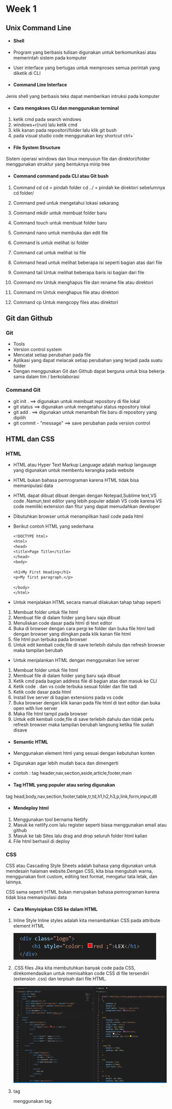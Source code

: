 # Week 1

## Unix Command Line

- #### Shell

- Program yang berbasis tulisan digunakan untuk berkomunikasi atau memerintah sistem pada komputer
- User interface yang bertugas untuk memproses semua perintah yang diketik di CLI

- #### Command Line Interface

Jenis shell yang berbasis teks dapat memberikan intruksi pada komputer

- #### Cara mengakses CLI dan menggunakan terminal

1. ketik cmd pada search windows
2. windows+r(run) lalu ketik cmd
3. klik kanan pada repositori/folder lalu klik git bush
4. pada visual studio code menggunakan key shortcut ctrl+`

- #### File System Structure

Sistem operasi windows dan linux menyusun file dan direktori/folder menggunakan struktur yang bentuknya mirip tree

- #### Command command pada CLI atau Git bush

1. Command cd
   cd = pindah folder
   cd ../ = pindah ke direktori sebelumnya
   cd folder/

2. Command pwd
   untuk mengetahui lokasi sekarang

3. Command mkdir
   untuk membuat folder baru

4. Command touch
   untuk membuat folder baru

5. Command nano
   untuk membuka dan edit file

6. Command ls
   untuk melihat isi folder

7. Command cat
   untuk melihat isi file

8. Command head
   untuk melihat beberapa isi seperti bagian atas dari file

9. Command tail
   Untuk melihat beberapa baris isi bagian dari file

10. Command mv
    Untuk menghapus file dan rename file atau direktori

11. Command rm
    Untuk menghapus file atau direktori

12. Command cp
    Untuk mengcopy files atau direktori

## Git dan Github

### Git

- Tools
- Version control system
- Mencatat setiap perubahan pada file
- Aplikasi yang dapat melacak setiap perubahan yang terjadi pada suatu folder
- Dengan menggunakan Git dan Github dapat berguna untuk bisa bekerja sama dalam tim / berkolaborasi

### Command Git

- git init . ==> digunakan untuk membuat repository di file lokal
- git status ==> digunakan untuk mengetahui status repository lokal
- git add . ==> digunakan untuk menambah file baru di repository yang dipilih
- git commit - "message" ==> save perubahan pada version control

## HTML dan CSS

### HTML

- HTML atau Hyper Text Markup Language adalah markup langauage yang digunakan untuk membentu kerangka pada website

- HTML bukan bahasa pemrograman karena HTML tidak bisa memanipulasi data

- HTML dapat dibuat dibuat dengan dengan Notepad,Sublime text,VS code .Namun,text editor yang lebih populer adalah VS code
  karena VS code memiliki extension dan fitur yang dapat memudahkan developer

- Dibutuhkan browser untuk menampilkan hasil code pada html

- Berikut contoh HTML yang sederhana

      <!DOCTYPE html>
      <html>
      <head>
      <title>Page Title</title>
      </head>
      <body>

      <h1>My First Heading</h1>
      <p>My first paragraph.</p>

      </body>
      </html>

- Untuk menjalakan HTML secara manual dilakukan tahap tahap seperti

1. Membuat folder untuk file html
2. Membuat file di dalam folder yang baru saja dibuat
3. Menuliskan code dasar pada html di text editor
4. Buka di browser dengan cara pergi ke folder dan buka file html tadi dengan browser yang diingkan pada klik kanan file html
5. file html pun terbuka pada browser
6. Untuk edit kembali code,file di save terlebih dahulu dan refresh browser maka tampilan berubah

- Untuk menjalankan HTML dengan menggunakan live server

1. Membuat folder untuk file html
2. Membuat file di dalam folder yang baru saja dibuat
3. Ketik cmd pada bagian address file di bagian atas dan masuk ke CLI
4. Ketik code . dan vs code terbuka sesuai folder dan file tadi
5. Ketik code dasar pada html
6. Install live server di bagian extensions pada vs code
7. Buka browser dengan klik kanan pada file html di text editor dan buka open with live server
8. Maka file html tampil pada browser
9. Untuk edit kembali code,file di save terlebih dahulu dan tidak perlu refresh browser maka tampilan berubah langsung ketika file sudah disave

- #### Semantic HTML

- Menggunakan element html yang sesuai dengan kebutuhan konten
- Digunakan agar lebih mudah baca dan dimengerti
- contoh : tag header,nav,section,aside,article,footer,main

- #### Tag HTML yang populer atau sering digunakan

tag head,body,nav,section,footer,table,tr,td,h1,h2,h3,p,link,form,input,dll

- #### Mendeploy html

1. Menggunakan tool bernama Netlify
2. Masuk ke netlify.com lalu register seperti biasa menggunakan email atau github
3. Masuk ke tab Sites lalu drag and drop seluruh folder html kalian
4. File html berhasil di deploy

### CSS

CSS atau Cascading Style Sheets adalah bahasa yang digunakan untuk mendesain halaman website.Dengan CSS, kita bisa mengubah warna, menggunakan font custom, editing text format, mengatur tata letak, dan lainnya.

CSS sama seperti HTML bukan merupakan bahasa pemrograman karena tidak bisa memanipulasi data

- #### Cara Menyisipkan CSS ke dalam HTML

1. Inline Style
   Inline styles adalah kita menambahkan CSS pada attribute element HTML

   ![alt text](./screenshots/inline-style-css.JPG)

2. .CSS files
   Jika kita membutuhkan banyak code pada CSS, direkomendasikan untuk memisahkan code CSS di file tersendiri (extension .css) dan terpisah dari file HTML.

   ![alt text](./screenshots/eksternal-css.JPG)

3. <style></style> tag

   menggunakan tag <style> di html

   ![alt text](./screenshots/internal-css.JPG)

- #### Styling CSS pada halaman html

1. CSS Tag name
   Menggunakan tag elemen HTML secara langsung pada CSS dan akan mempengaruhi seluruh tag elemen html yang ada pada file tersebut

   ![alt text](./screenshots/eksternal-css.JPG)

2. Gunakan (.) saat memanggil class pada CSS

   ![alt text](./screenshots/class-css.png)

3. Dapat menggunakan lebih dari 1 class untuk 1 element html

4. CSS ID Name hanya ada 1 nama id di 1 element html.Gunakan (#namaID) saat memanggil element ID HTML pada CSS

   ![alt text](./screenshots/%23id-css.png)

5. Setiap element pada CSS memiliki parent and child

   ![alt text](./screenshots/parent-child-css.png)

6. Multiple selector
   Membuat code lebih efisien dan tidak repetitive (melakukan hal yang sama berulang kali)

   ![alt text](./screenshots/selector-css.JPG)

7. Psudo classes dan elements

   ![alt text](./screenshots/pseudo-class-element.png)

   ![alt text](./screenshots/psudo-class-cth.JPG)

- #### Responsive Web Design CSS
  Desain web yang responsif dapat membuat halaman web terlihat bagus di semua perangkat. Desain web responsif hanya menggunakan HTML dan CSS.

Tag meta pada html untuk membuat responsive website
![](./screenshots/tag-meta.JPG)

mengatur tampilan dengan ukuran layar tentu
![](./screenshots/media-query.JPG)

- #### Flexbox CSS
  Untuk mulai menggunakan model Flexbox, Anda harus mendefinisikan wadah flex terlebih dahulu.
  ![](./screenshots/start-flex.JPG)

##### Properti flex container

- display
  Membuat container yang kita punya menjadi flex dan dapat memakai property flex.
- flex-direction
  Dapat menentukan arahnya item-item yang ada didalam container.
  - Row (default) : item akan berurutan dari kiri ke kanan
  - Row-reverse : kebalikan dari row, item berurutan dari kanan ke kiri
  - Column : sama seperti row, tetapi akan berurutan dari atas ke bawah
  - Column-reverse : sama seperti row-reverse. Tetapi berurutan dari bawah ke atas
- flex-wrap
  Membuat item yang berlebihan untuk lanjut ke baris atau kolom berikutnya
- justify-content
  Property ini memungkinkan kita mengkontrol atas penyelarasan (alignment) item flex yang berada di dalam container.
  - Flex- start: posisi item akan dikemas pada bagian awal “flex-direction”
  - Flex-end: posisi item akan dikemas pada bagian akhir “flex-direction”
  - Center: posisi item akan dikemas ke bagian tengah baris
  - Space-between: letak item akan didistribusikan secara merata, item pertama ada pada bagian start dan item terakhir pada bagian end.
  - Space-around: letak item akan didistribusikan secara merata dengan space/ruang yang ada diantara item.
- align-items
  digunakan untuk menyelaraskan item fleksibel

  - center : menyelaraskan item di tengah wadah
  - flex-start : menyelaraskan item di atas wadah
  - flex-end : menyelaraskan item di bawah wadah
  - stretch : meregangkan item untuk menisi wadah

- align-content
  Memodifikasi perilaku properti flex-wrap. Hal ini mirip dengan align-item, tapi bukannya menyelaraskan flex item, tetapi menyelaraskan garis flex
  align-content: stretch|center|flex-start|flex-end|space-between|space-around|space-evenly|initial|inherit;

## Algoritma dan Data Structures

Algoritma adalah langkah langkah dalam menyelesaikan suatu masalah

Programming identik dengan penyelesaian suatu masalah maka dari itu berhubungan dengan algoritma dan data struktur

Algoritma akan menyelesaikan suatu permasalahan menggunakan data yang sudah di olah oleh data struktur

Data struktur digunakan untuk mengola sebuah data

Dengan algoritma dapat berpikir secara terstruktur

#### Ciri Ciri Algoritma

- Input dan output harus didefinisikan terlebih dahulu dengan tepat
- Setiap step harus benar-benar clear dan tidak ambigu
- Algoritma seharusnya tidak mengandung suatu code pada bahasa pemograman tertentu. Algoritma harus dibuat agar dapat digunakan dalam bahasa pemograman apapun.
- Memiliki titik berhenti
- Sebisa mungkin tepat sasaran dan efisien

#### Jenis Proses Algoritma

1. Sequence = intruksi yang dijalankan secara berurutan
   line by line

   Penerapan dalam kehidupan sehari hari
   Resep makanan

   Penerapan dalam code

   let a = 0
   let b = 5
   let c = 0

   c = a + b

   console.log(c)

2. Selection / percabangan = intruksi yang dijalankan jika memenuhi sesuatu
   contoh penerapan : logika sederhana (jika maka)

- if...else...

- switch...case...

default = tidak memenuhi segala kondisi

3. Repeation / looping / perulangan

##### 3 aspek dalam perulangan

- iniator / loop initiation
- condition / loop conditions
- loop eksekutor (iterator)

- for... (fixed loop)

- while...do... (perulangan yang di cek dulu lalu di eksekusi)

- do...while... (perulangan yang di eksekusi lalu di cek)

##### Penyajian algoritma

- Deskriptif = tulisan
- Flowchart = diagram
- Pseudocode = kode pemrograman sederhana

## Javascript

- Javascript adalah bahasa pemograman yang sangat powerful yang digunakan untuk logic pada sebuah website
- Javascript juga dapat membuat website menjadi interaktif dan dinamis

#### Tipe Data pada Javascript

- Tipe data
- String
- Number
- Boolean (true or false)
- Undefined
- Object
- Null
- Symbol

#### Operator-operator

![alt text](./screenshots/aritmatika-operator.JPG)

![alt text](./screenshots/assignmet-operator.JPG)

![alt text](./screenshots/comparison-operator.JPG)

![alt text](./screenshots/logical-operator.JPG)

#### Variable

- Var
- Let
- Const

perbedaan let dan const
nilai variable pada let dapat diubah sementara const tidak dapat diubah

### JS Dasar Conditional

- Conditional merupakan statement percabangan yang menggambarkan suatu kondisi.
- Conditional statement akan mengecek kondisi spesifik dan menjalankan perintah berdasarkan kondisi tersebut
- Yang dicek adalah apakah kondisi tersebut TRUE (benar).Jika TRUE maka code didalam kondisi tersebut dijalankan.

##### 1. If Statement

if(kondisi){
//eksekusi jika dalam keadaan benar
}

##### 2. If... Else Statement

Else akan mengeksekusi sebuah statement/code jika suatu kondisi bernilai FALSE

if(kondisi){
//eksekusi jika dalam keadaan benar
}else{
//dalam keadaan salah
}

##### 3. If... Else If... Statement

if(kondisi1){
//eksekusi jika kondisi1 dalam keadaan benar
}else if(kondisi2){
//eksekusi jika kondisi2 dalam keadaan benar
}

##### 4. Switch Case Conditional

Gunakan switch case jika kondisi dan percabangan terlalu banyak

![alt text](./screenshots/switch-case.JPG)

##### 5. Ternery operator (Conditional Statment)

- sifat sama seperti if else
- tidak cocok untuk mengecek banyak kondisi
- untuk kondisi sederhana

![alt text](./screenshots/ternery.JPG)

### JS Dasar Looping

Looping adalah statement yang mengulang sebuah instruksi hingga kondisi terpenuhi atau jika kondisi stop/berhenti tercapai.

##### 1. For Loop

Gunakan FOR LOOP jika kita tahu seberapa banyak nilai pasti untuk pengulangannya

- FOR LOOP PARAMETER

  - Inisialisasi: Sebagai inisialisasi awal dari mana mulainya sebuah pengulangan. Kita memberikan nilai awal/default pada parameter ini
  - Condition: For loop akan terus berjalan selama kondisi ini terpenuhi. Selama kondisi bernilai TRUE.
  - Post-expression (Increment/Decrement): Iterasi statement yang digunakan untuk mengupdate variabel yang menjadi kontrol pada pengulangan

    ##### 2. While Loop

    Gunakan WHILE LOOP jika kita tidak mengetahui jumlah pasti pengulangan.

    ##### 3. Do While Loop

  Terkadang kita ingin setidaknya menjalankan pengulangan 1 kali sebelum dilakukan pengecekan kondisi

  ##### 4. Nested Loop

Jika kita membuat looping didalam looping.

### JS Dasar Function

Function adalah sebuah blok kode dalam sebuah grup untuk menyelesaikan 1 task/1 fitur.Saat kita membutuhkan fitur tersebut nantinya, kita bisa kembali menggunakannya.

#### Local Scope vs Global Scope

- Global scope adalah variable yang kita buat dapat diakses dimanapun dalam suatu file
- Dideklarasi di luar blocks

- Local scope adalah mendeklarasikan variable didalam blocks
- Variable hanya bisa diakses didalam blocks saja

#### Membuat Function

![alt text](./screenshots/function-js.JPG.JPG)

### Memanggil Function

![alt text](./screenshots/call-function-js.JPG)

### Parameter dan Argumen

Parameter,menerima sebuah inputan data dan menggunakannya untuk melakukan task/tugas.

![alt text](./screenshots/parameter-js.JPG)

Argumen , nilai yang digunakan saat memanggil function

![alt text](./screenshots/argumen-js.JPG)
